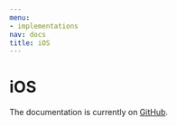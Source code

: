 ```yaml
---
menu:
- implementations
nav: docs
title: iOS
---
```


# iOS

The documentation is currently on [GitHub](https://github.com/Ahmed-Ali/Cucumberish).
